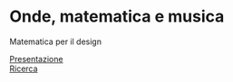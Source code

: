 # Onde, matematica e musica

Matematica per il design  


[Presentazione](https://veronicaridolfi.github.io/Onde/presentazione.html)  
[Ricerca](https://veronicaridolfi.github.io/Onde/ricerca.html)  
